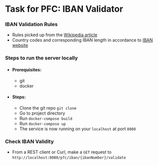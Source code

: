 # Task for PFC: IBAN Validator

### IBAN Validation Rules

- Rules picked up from the [Wikipedia article](https://en.wikipedia.org/wiki/International_Bank_Account_Number#Validating_the_IBAN)
- Country codes and corresponding IBAN length in accordance to [IBAN website](https://www.iban.com/structure)

### Steps to run the server locally
- #### Prerequisites:
    - git
    - docker
- #### Steps:
    - Clone the git repo `git clone `
    - Go to project directory
    - Run `docker-compose build`
    - Run `docker-compose up`
    - The service is now running on your `localhost` at port `8080`
    
### Check IBAN Validity
- From a REST client or Curl, make a `GET` request to 
`http://localhost:8080/pfc/iban/{ibanNumber}/validate`

